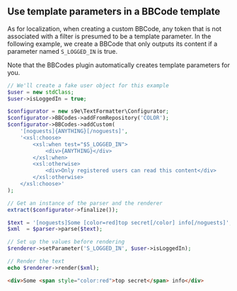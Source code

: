 <h2>Use template parameters in a BBCode template</h2>

As for localization, when creating a custom BBCode, any token that is not associated with a filter is presumed to be a template parameter. In the following example, we create a BBCode that only outputs its content if a parameter named `S_LOGGED_IN` is true.

Note that the BBCodes plugin automatically creates template parameters for you.

```php
// We'll create a fake user object for this example
$user = new stdClass;
$user->isLoggedIn = true;

$configurator = new s9e\TextFormatter\Configurator;
$configurator->BBCodes->addFromRepository('COLOR');
$configurator->BBCodes->addCustom(
	'[noguests]{ANYTHING}[/noguests]',
	'<xsl:choose>
		<xsl:when test="$S_LOGGED_IN">
			<div>{ANYTHING}</div>
		</xsl:when>
		<xsl:otherwise>
			<div>Only registered users can read this content</div>
		</xsl:otherwise>
	</xsl:choose>'
);

// Get an instance of the parser and the renderer
extract($configurator->finalize());

$text = '[noguests]Some [color=red]top secret[/color] info[/noguests]';
$xml  = $parser->parse($text);

// Set up the values before rendering
$renderer->setParameter('S_LOGGED_IN', $user->isLoggedIn);

// Render the text
echo $renderer->render($xml);
```
```html
<div>Some <span style="color:red">top secret</span> info</div>
```
